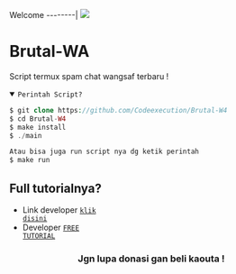 Welcome
--------|
![](https://tenor.com/cqeVcRS3cFR.gif)

# Brutal-WA
Script termux spam chat wangsaf terbaru !

<details open><summary><code>Perintah Script?</code></summary>

```php
$ git clone https://github.com/Codeexecution/Brutal-W4
$ cd Brutal-W4
$ make install
$ ./main

Atau bisa juga run script nya dg ketik perintah
$ make run
```
</details>

## Full tutorialnya?
- Link developer <code><a href="https://www.facebook.com/profile.php?id=100069729409347">klik disini</a></code>
- Developer <code><a href="https://www.facebook.com/profile.php?id=100069729409347">FREE TUTORIAL</a></code>
<div align="center">

### Jgn lupa donasi gan beli kaouta !

</div>
